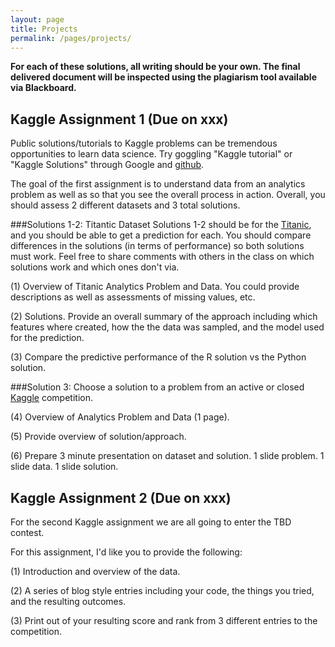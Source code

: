 ```yaml
---
layout: page
title: Projects
permalink: /pages/projects/
---
```

**For each of these solutions, all writing should be your own.  The final delivered document will be inspected using the plagiarism tool available via Blackboard.**

## Kaggle Assignment 1 (Due on xxx)
Public solutions/tutorials to Kaggle problems can be tremendous opportunities to learn data science.  Try goggling "Kaggle tutorial" or "Kaggle Solutions" through Google and [github](https://github.com).  

The goal of the first assignment is to understand data from an analytics problem as well as so that you see the overall process in action.  Overall, you should assess 2 different datasets and 3 total solutions.  

###Solutions 1-2: Titantic Dataset
Solutions 1-2 should be for the [Titanic](https://www.kaggle.com/c/titanic), and you should be able to get a prediction for each.  You should compare differences in the solutions (in terms of performance) so both solutions must work.   Feel free to share comments with others in the class on which solutions work and which ones don't via.

(1) Overview of Titanic Analytics Problem and Data.  You could provide descriptions as well as assessments of missing values, etc.   

(2) Solutions. Provide an overall summary of the approach including which features where created, how the the data was sampled, and the model used for the prediction. 

(3) Compare the predictive performance of the R solution vs the Python solution.  

###Solution 3: Choose a solution to a problem from an active or closed [Kaggle](www.kaggle.com) competition. 

(4) Overview of Analytics Problem and Data (1 page).

(5) Provide overview of solution/approach.

(6) Prepare 3 minute presentation on dataset and solution. 1 slide problem. 1 slide data. 1 slide solution. 


## Kaggle Assignment 2 (Due on xxx)
For the second Kaggle assignment we are all going to enter the TBD contest.   

For this assignment, I'd like you to provide the following:

(1) Introduction and overview of the data.

(2) A series of blog style entries including your code, the things you tried, and the resulting outcomes.  

(3) Print out of your resulting score and rank from 3 different entries to the competition. 

 
